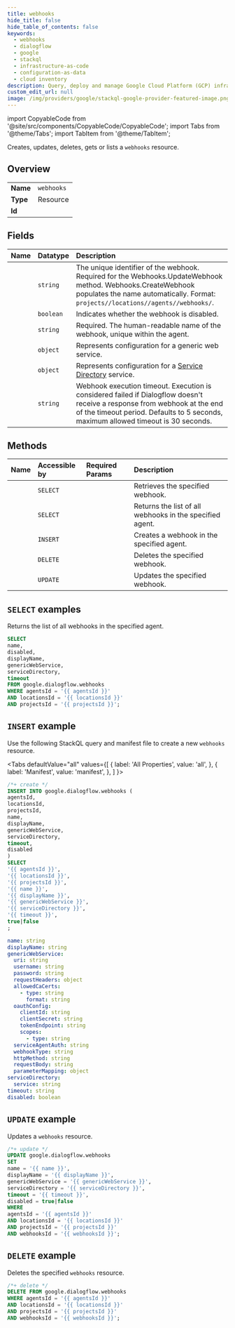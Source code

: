 ```yaml
---
title: webhooks
hide_title: false
hide_table_of_contents: false
keywords:
  - webhooks
  - dialogflow
  - google
  - stackql
  - infrastructure-as-code
  - configuration-as-data
  - cloud inventory
description: Query, deploy and manage Google Cloud Platform (GCP) infrastructure and resources using SQL
custom_edit_url: null
image: /img/providers/google/stackql-google-provider-featured-image.png
---
```


import CopyableCode from '@site/src/components/CopyableCode/CopyableCode';
import Tabs from '@theme/Tabs';
import TabItem from '@theme/TabItem';

Creates, updates, deletes, gets or lists a <code>webhooks</code> resource.

## Overview
<table><tbody>
<tr><td><b>Name</b></td><td><code>webhooks</code></td></tr>
<tr><td><b>Type</b></td><td>Resource</td></tr>
<tr><td><b>Id</b></td><td><CopyableCode code="google.dialogflow.webhooks" /></td></tr>
</tbody></table>

## Fields
| Name | Datatype | Description |
|:-----|:---------|:------------|
| <CopyableCode code="name" /> | `string` | The unique identifier of the webhook. Required for the Webhooks.UpdateWebhook method. Webhooks.CreateWebhook populates the name automatically. Format: `projects//locations//agents//webhooks/`. |
| <CopyableCode code="disabled" /> | `boolean` | Indicates whether the webhook is disabled. |
| <CopyableCode code="displayName" /> | `string` | Required. The human-readable name of the webhook, unique within the agent. |
| <CopyableCode code="genericWebService" /> | `object` | Represents configuration for a generic web service. |
| <CopyableCode code="serviceDirectory" /> | `object` | Represents configuration for a [Service Directory](https://cloud.google.com/service-directory) service. |
| <CopyableCode code="timeout" /> | `string` | Webhook execution timeout. Execution is considered failed if Dialogflow doesn't receive a response from webhook at the end of the timeout period. Defaults to 5 seconds, maximum allowed timeout is 30 seconds. |

## Methods
| Name | Accessible by | Required Params | Description |
|:-----|:--------------|:----------------|:------------|
| <CopyableCode code="projects_locations_agents_webhooks_get" /> | `SELECT` | <CopyableCode code="agentsId, locationsId, projectsId, webhooksId" /> | Retrieves the specified webhook. |
| <CopyableCode code="projects_locations_agents_webhooks_list" /> | `SELECT` | <CopyableCode code="agentsId, locationsId, projectsId" /> | Returns the list of all webhooks in the specified agent. |
| <CopyableCode code="projects_locations_agents_webhooks_create" /> | `INSERT` | <CopyableCode code="agentsId, locationsId, projectsId" /> | Creates a webhook in the specified agent. |
| <CopyableCode code="projects_locations_agents_webhooks_delete" /> | `DELETE` | <CopyableCode code="agentsId, locationsId, projectsId, webhooksId" /> | Deletes the specified webhook. |
| <CopyableCode code="projects_locations_agents_webhooks_patch" /> | `UPDATE` | <CopyableCode code="agentsId, locationsId, projectsId, webhooksId" /> | Updates the specified webhook. |

## `SELECT` examples

Returns the list of all webhooks in the specified agent.

```sql
SELECT
name,
disabled,
displayName,
genericWebService,
serviceDirectory,
timeout
FROM google.dialogflow.webhooks
WHERE agentsId = '{{ agentsId }}'
AND locationsId = '{{ locationsId }}'
AND projectsId = '{{ projectsId }}'; 
```

## `INSERT` example

Use the following StackQL query and manifest file to create a new <code>webhooks</code> resource.

<Tabs
    defaultValue="all"
    values={[
        { label: 'All Properties', value: 'all', },
        { label: 'Manifest', value: 'manifest', },
    ]
}>
<TabItem value="all">

```sql
/*+ create */
INSERT INTO google.dialogflow.webhooks (
agentsId,
locationsId,
projectsId,
name,
displayName,
genericWebService,
serviceDirectory,
timeout,
disabled
)
SELECT 
'{{ agentsId }}',
'{{ locationsId }}',
'{{ projectsId }}',
'{{ name }}',
'{{ displayName }}',
'{{ genericWebService }}',
'{{ serviceDirectory }}',
'{{ timeout }}',
true|false
;
```
</TabItem>
<TabItem value="manifest">

```yaml
name: string
displayName: string
genericWebService:
  uri: string
  username: string
  password: string
  requestHeaders: object
  allowedCaCerts:
    - type: string
      format: string
  oauthConfig:
    clientId: string
    clientSecret: string
    tokenEndpoint: string
    scopes:
      - type: string
  serviceAgentAuth: string
  webhookType: string
  httpMethod: string
  requestBody: string
  parameterMapping: object
serviceDirectory:
  service: string
timeout: string
disabled: boolean

```
</TabItem>
</Tabs>

## `UPDATE` example

Updates a <code>webhooks</code> resource.

```sql
/*+ update */
UPDATE google.dialogflow.webhooks
SET 
name = '{{ name }}',
displayName = '{{ displayName }}',
genericWebService = '{{ genericWebService }}',
serviceDirectory = '{{ serviceDirectory }}',
timeout = '{{ timeout }}',
disabled = true|false
WHERE 
agentsId = '{{ agentsId }}'
AND locationsId = '{{ locationsId }}'
AND projectsId = '{{ projectsId }}'
AND webhooksId = '{{ webhooksId }}';
```

## `DELETE` example

Deletes the specified <code>webhooks</code> resource.

```sql
/*+ delete */
DELETE FROM google.dialogflow.webhooks
WHERE agentsId = '{{ agentsId }}'
AND locationsId = '{{ locationsId }}'
AND projectsId = '{{ projectsId }}'
AND webhooksId = '{{ webhooksId }}';
```
